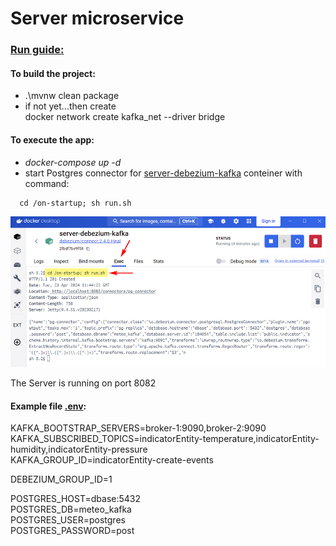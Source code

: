 # Server microservice

### <u>Run guide:</u>

#### To build the project:

* .\mvnw clean package
* if not yet...then create \
  docker network create kafka_net --driver bridge

#### To execute the app:

* *docker-compose up -d*
* start Postgres connector for <u>server-debezium-kafka</u> conteiner with command:
```
  cd /on-startup; sh run.sh
```
![Screenshot](pictures/screen1.png)

The Server is running on port 8082

#### Example file <u>.env</u>:

KAFKA_BOOTSTRAP_SERVERS=broker-1:9090,broker-2:9090 \
KAFKA_SUBSCRIBED_TOPICS=indicatorEntity-temperature,indicatorEntity-humidity,indicatorEntity-pressure \
KAFKA_GROUP_ID=indicatorEntity-create-events

DEBEZIUM_GROUP_ID=1

POSTGRES_HOST=dbase:5432 \
POSTGRES_DB=meteo_kafka \
POSTGRES_USER=postgres \
POSTGRES_PASSWORD=post